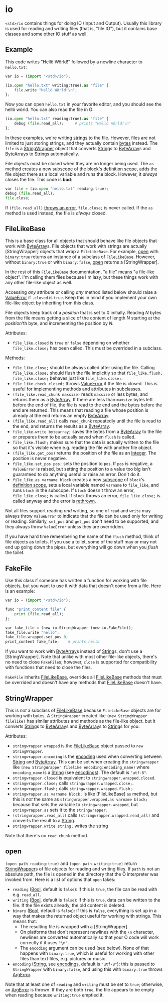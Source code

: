 # io

`<std>/io` contains things for doing IO (Input and Output). Usually this
library is used for reading and writing files (that is, "file IO"), but it
contains base classes and some other IO stuff as well.

## Example

This code writes "Hellö Wörld!" followed by a newline character to `hello.txt`:

```python
var io = (import "<std>/io");

(io.open "hello.txt" writing:true).as "file" {
    file.write "Hellö Wörld!\n";
};
```

Now you can open `hello.txt` in your favorite editor, and you should see the
hellö wörld. You can also read the file in Ö:

```python
(io.open "hello.txt" reading:true).as "file" {
    debug (file.read_all);     # prints "Hellö Wörld!\n"
};
```

In these examples, we're writing [strings][String] to the file. However, files
are not limited to just storing strings, and they actually contain
[bytes][ByteArray] instead. The `file` is a [StringWrapper](#stringwrapper)
object that converts [String]s to [ByteArray]s and [ByteArray]s to [String]s
automatically.

File objects must be closed when they are no longer being used. The `as` method
creates a new [subscope] of the block's [definition scope], adds the file
object there as a local variable and runs the block. However, it *always*
closes the file. This code is **bad**:

```python
var file = (io.open "hello.txt" reading:true);
debug (file.read_all);
file.close;
```

If `(file.read_all)` [throws an error][errors], `file.close;` is never called.
If the `as` method is used instead, the file is *always* closed.


## FileLikeBase

This is a base class for all objects that should behave like file objects that
work with [ByteArray]s. File objects that work with strings are actually
[StringWrapper] objects that wrap a `FileLikeBase`. For example, [open](#open)
with `binary:true` returns an instance of a subclass of `FileLikeBase`.
However, without `binary:true` or with `binary:false`, [open](#open) returns a
[StringWrapper].

In the rest of this `FileLikeBase` documentation, "a file" means "a file-like
object". I'm calling them files because I'm lazy, but these things work with
any other file-like object as well.

Accessing *any* attribute or calling *any* method listed below should raise a
[ValueError] if `.closed` is `true`. Keep this in mind if you implement your
own file-like object by inheriting from this class.

File objects keep track of a *position* that is set to 0 initially. Reading *N*
bytes from the file means getting a slice of the content of length *N* starting
at the *position*'th byte, and incrementing the position by *N*.

Attributes:
- `file_like.closed` is `true` or `false` depending on whether
  `file_like.close;` has been called. This must be overrided in a subclass.

Methods:
- `file_like.close;` should be always called after using the file. Calling
  `file_like.close;` should flush the file implicitly so that
  `file_like.flush; file_like.close;` behaves just like `file_like.close;`.
- `file_like.check_closed;` throws [ValueError] if the file is closed. This is
  useful for implementing methods and attributes in subclasses.
- `(file_like.read_chunk maxsize)` reads `maxsize` or less bytes, and returns
  them as a [ByteArray]. If there are less than `maxsize` bytes left before the
  end of file, the file is read to the end and the bytes before the end are
  returned. This means that reading a file whose position is already at the end
  returns an empty [ByteArray].
- `(file_like.read_all)` calls `read_chunk` repeatedly until the file is read
  to the end, and returns the results as a [ByteArray].
- `file_like.write bytearray;` saves the bytes from a [ByteArray] to the file
  or prepares them to be actually saved when `flush` is called.
- `file_like.flush;` makes sure that the data is actually written to the file
  so that it's visible when e.g. reading the file with another file object.
- `(file_like.get_pos)` returns the position of the file as an [Integer]. The
  position is never negative.
- `file_like.set_pos pos;` sets the position to `pos`. If `pos` is negative, a
  `ValueError` is raised, but setting the position to a value too big isn't
  guaranteed to do anything useful *or* raise an error. Don't do it.
- `file_like.as varname block` creates a new [subscope] of `block`'s
  [definition scope], sets a local variable named `varname` to `file_like`, and
  runs `block` in the subscope. If `block` doesn't throw an error,
  `file_like.close;` is called. If `block` throws an error, `file_like.close;`
  is called anyway and the error is [rethrown][rethrowing].

Not all files support reading *and* writing, so one of `read` and `write` may
always throw `ValueError` to indicate that the file can be used only for
writing or reading. Similarly, `set_pos` and `get_pos` don't need to be
supported, and they always throw `ValueError` unless they are overridden.

If you have hard time remembering the name of the `flush` method, think of
file objects as toilets. If you use a toilet, some of the stuff may or may not
end up going down the pipes, but everything will go down when you *flush* the
toilet.


## FakeFile

Use this class if someone has written a function for working with file objects,
but you want to use it with data that doesn't come from a file. Here is an
example:

```python
var io = (import "<std>/io");

func "print_content file" {
    print (file.read_all);
};

var fake_file = (new io.StringWrapper (new io.FakeFile));
fake_file.write "hello";
fake_file.wrapped.set_pos 0;
print_content fake_file;    # prints hello
```

If you want to work with [ByteArray]s instead of [String]s, don't use a
[StringWrapper]. Note that unlike with most other file-like objects, there's no
need to close `FakeFile`s; however, `close` is supported for compatibility with
functions that need to close the files.

`FakeFile` inherits [FileLikeBase](#filelikebase), overrides all
[FileLikeBase](#filelikebase) methods that must be overrided and doesn't have
any methods that [FileLikeBase](#filelikebase) doesn't have.


## StringWrapper

This is *not* a subclass of [FileLikeBase](#filelikebase) because
`FileLikeBase` objects are for working with bytes. A `StringWrapper` created
like `(new StringWrapper filelike)` has similar attributes and methods as the
file-like object. but it converts [String]s to [ByteArray]s and [ByteArray]s to
[String]s for you.

Attributes:
- `stringwrapper.wrapped` is the [FileLikeBase](#filelikebase) object passed to
  `new StringWrapper`.
- `stringwrapper.encoding` is the [encoding][encodings] used when converting
  between [String] and [ByteArray]. This can be set when creating the
  `stringwrapper` like `(new StringWrapper filelike encoding:encoding_name)`
  where `encoding_name` is a [String] (see [encodings]). The default is
  `"utf-8"`.
- `stringwrapper.closed` is equivalent to `stringwrapper.wrapped.closed`.
- `stringwrapper.close;` calls `stringwrapper.wrapped.close;`.
- `stringwrapper.flush;` calls `stringwrapper.wrapped.flush;`.
- `stringwrapper.as varname block;` is like [FileLikeBase] `as` method, but
  this is *not* the same as `stringwrapper.wrapped.as varname block;` because
  that sets the variable to `stringwrapper.wrapped`, but `stringwrapper.as`
  sets it to the `stringwrapper`.
- `(stringwrapper.read_all)` calls `(stringwrapper.wrapped.read_all)` and
  converts the result to a [String].
- `stringwrapper.write string;` writes the string

Note that there's no `read_chunk` method.


## open

`(open path reading:true)` and `(open path writing:true)` return
[StringWrapper](#stringwrapper)s of file objects for reading and writing files.
If `path` is not an absolute path, the file is opened in the directory that the
Ö interpreter was invoked from. Here is a list of options that `open` takes:

- `reading` ([Bool], default is `false`): if this is `true`, the file can be
  read with e.g. `read_all`.
- `writing` ([Bool], default is `false`): if this is `true`, data can be
  written to the file. If the file exists already, the old content is deleted.
- `binary` ([Bool], default is `false`): if this is `false`, everything is set
  up in a way that makes the returned object useful for working with strings.
  This means that:
    - The resulting file is wrapped with a [StringWrapper].
    - On platforms that don't represent newlines with the `\n` character,
      newlines are converted automatically so that your Ö code will work
      correctly if it uses `"\n"`.
    - The `encoding` argument can be used (see below).
  None of that happens with `binary:true`, which is useful for working with
  other files than text files, e.g. pictures or music.
- `encoding` ([String], see [encodings], default is `"utf-8"`): this is passed
  to `StringWrapper` with `binary:false`, and using this with `binary:true`
  throws [ArgError].

Note that at least one of `reading` and `writing` must be set to `true`;
otherwise, an [ArgError] is thrown. If they are both `true`, the file appears
to be empty when reading because `writing:true` emptied it.


[ByteArray]: ../builtins.md#bytearray
[String]: ../builtins.md#string
[Integer]: ../builtins.md#integer
[Bool]: ../builtins.md#bool
[is_instance_of]: ../builtins.md#is_instance_of
[subscope]: ../tutorial.md#scopes
[definition scope]: ../tutorial.md#scopes
[errors]: ../errors.md
[rethrowing]: ../errors.md#rethrowing
[encodings]: encodings.md
[ArgError]: ../errors.md
[ValueError]: ../errors.md
